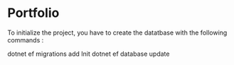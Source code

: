 # Portfolio

To initialize the project, you have to create the datatbase with the following commands :

dotnet ef migrations add Init
dotnet ef database update